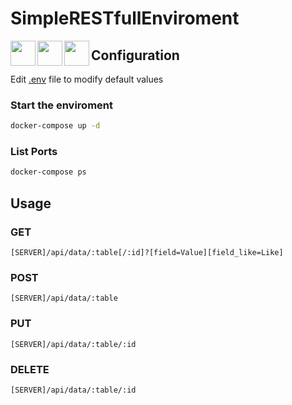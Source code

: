 # SimpleRESTfullEnviroment
<img align="left" width="auto" height="40" src="https://cdn.iconscout.com/icon/free/png-256/docker-226091.png">
<img align="left" width="auto" height="40" src="https://upload.wikimedia.org/wikipedia/commons/thumb/3/31/Webysther_20160423_-_Elephpant.svg/1200px-Webysther_20160423_-_Elephpant.svg.png">
<img align="left" width="auto" height="40" src="https://dzone.com/storage/temp/11479913-mariadb.png">




## Configuration
Edit [.env](https://github.com/jldorta/SimpleRESTfullEnviroment/blob/master/.env) file to modify default values

### Start the enviroment
```bash
docker-compose up -d
```
### List Ports
```bash
docker-compose ps
```

## Usage
### GET
```
[SERVER]/api/data/:table[/:id]?[field=Value][field_like=Like]
```

### POST
```
[SERVER]/api/data/:table
```

### PUT
```
[SERVER]/api/data/:table/:id
```

### DELETE
```
[SERVER]/api/data/:table/:id
```

